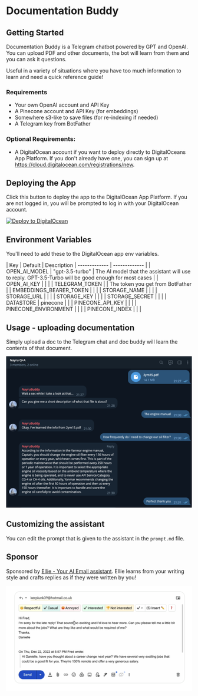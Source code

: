 # Documentation Buddy

## Getting Started

Documentation Buddy is a Telegram chatbot powered by GPT and OpenAI. You can upload PDF and other documents, the bot will learn from them and you can ask it questions.

Useful in a variety of situations where you have too much information to learn and need a quick reference guide!

### Requirements

- Your own OpenAI account and API Key
- A Pinecone account and API Key (for embeddings)
- Somewhere s3-like to save files (for re-indexing if needed)
- A Telegram key from BotFather

### Optional Requirements:

- A DigitalOcean account if you want to deploy directly to DigitalOceans App Platform. If you don't already have one, you can sign up at https://cloud.digitalocean.com/registrations/new.

## Deploying the App

Click this button to deploy the app to the DigitalOcean App Platform. If you are not logged in, you will be prompted to log in with your DigitalOcean account.

[![Deploy to DigitalOcean](https://www.deploytodo.com/do-btn-blue.svg)](https://cloud.digitalocean.com/apps/new?repo=https://github.com/squarecat/doc-buddy/tree/main)

## Environment Variables

You'll need to add these to the DigitalOcean app env variables.

| Key | Default | Description
| ------------- | ------------- |
| OPEN_AI_MODEL  | "gpt-3.5-turbo" | The AI model that the assistant will use to reply. GPT-3.5-Turbo will be good enough for most cases |
| OPEN_AI_KEY  | | |
| TELEGRAM_TOKEN | | The token you get from BotFather | 
| EMBEDDINGS_BEARER_TOKEN  |   | |
| STORAGE_NAME  | | |
| STORAGE_URL  |  | |
| STORAGE_KEY |  | |
| STORAGE_SECRET  | | |
| DATASTORE | pinecone  | |
| PINECONE_API_KEY  |  | |
| PINECONE_ENVIRONMENT | | |
| PINECONE_INDEX | | |

## Usage - uploading documentation

Simply upload a doc to the Telegram chat and doc buddy will learn the contents of that document.

![Example file upload](./imgs/upload-file.png)

## Customizing the assistant

You can edit the prompt that is given to the assistant in the `prompt.md` file.

## Sponsor

Sponsored by [Ellie - Your AI Email assistant](https://tryellie.com). Ellie learns from your writing style and crafts replies as if they were written by you! 

[![Ellie example](./imgs/ellie.png)](https://tryellie.com?ref=doc-buddy)

